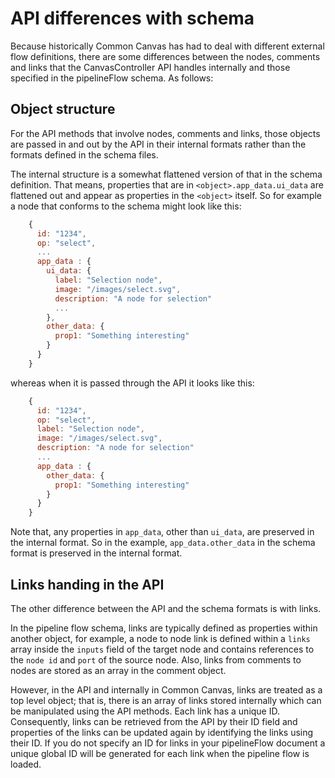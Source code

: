 # API differences with schema
Because historically Common Canvas has had to deal with different external flow definitions, there are some differences between the nodes, comments and links that the CanvasController API handles internally and those specified in the pipelineFlow schema. As follows:

## Object structure
  For the API methods that involve nodes, comments and links, those objects are passed in and out by the API in their internal formats rather than the formats defined in the schema files.

The internal structure is a somewhat flattened version of that in the schema definition. That means, properties that are in `<object>.app_data.ui_data` are flattened out and appear as properties in the `<object>` itself. So for example a node that conforms to the schema might look like this:
```js
    {
      id: "1234",
      op: "select",
      ...
      app_data : {
        ui_data: {
          label: "Selection node",
          image: "/images/select.svg",
          description: "A node for selection"
          ...
        },
        other_data: {
          prop1: "Something interesting"
        }
      }
    }
```
whereas when it is passed through the API it looks like this:
```js
    {
      id: "1234",
      op: "select",
      label: "Selection node",
      image: "/images/select.svg",
      description: "A node for selection"
      ...
      app_data : {
        other_data: {
          prop1: "Something interesting"
        }
      }
    }
```
Note that, any properties in `app_data`, other than `ui_data`, are preserved in the internal format. So in the example, `app_data.other_data` in the schema format is preserved in the internal format.

## Links handing in the API
The other difference between the API and the schema formats is with links.

In the pipeline flow schema, links are typically defined as properties within another object, for example, a node to node link is defined within a `links` array inside the `inputs` field of the target node and contains references to the `node id` and `port` of the source node. Also, links from comments to nodes are stored as an array in the comment object.

However, in the API and internally in Common Canvas, links are treated as a top level object; that is, there is an array of links stored internally which can be manipulated using the API methods. Each link has a unique ID. Consequently, links can be retrieved from the API by their ID field and properties of the links can be updated again by identifying the links using their ID. If you do not specify an ID for links in your pipelineFlow document a unique global ID will be generated for each link when the pipeline flow is loaded.

